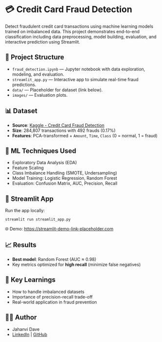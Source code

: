 # 💳 Credit Card Fraud Detection

Detect fraudulent credit card transactions using machine learning models trained on imbalanced data. This project demonstrates end-to-end classification including data preprocessing, model building, evaluation, and interactive prediction using Streamlit.

## 📂 Project Structure

- `fraud_detection.ipynb` — Jupyter notebook with data exploration, modeling, and evaluation.
- `streamlit_app.py` — Interactive app to simulate real-time fraud predictions.
- `data/` — Placeholder for dataset (link below).
- `images/` — Evaluation plots.

## 📊 Dataset

- **Source**: [Kaggle - Credit Card Fraud Detection](https://www.kaggle.com/datasets/mlg-ulb/creditcardfraud)
- **Size**: 284,807 transactions with 492 frauds (0.17%)
- **Features**: PCA-transformed + `Amount`, `Time`, `Class` (0 = normal, 1 = fraud)

## 🧠 ML Techniques Used

- Exploratory Data Analysis (EDA)
- Feature Scaling
- Class Imbalance Handling (SMOTE, Undersampling)
- Model Training: Logistic Regression, Random Forest
- Evaluation: Confusion Matrix, AUC, Precision, Recall

## 🚀 Streamlit App

Run the app locally:

```bash
streamlit run streamlit_app.py
```

🌐 Demo: https://streamlit-demo-link-placeholder.com

## 📈 Results

- **Best model**: Random Forest (AUC ≈ 0.98)
- Key metrics optimized for **high recall** (minimize false negatives)

## 📌 Key Learnings

- How to handle imbalanced datasets
- Importance of precision-recall trade-off
- Real-world application in fraud prevention

## 🧑‍💻 Author

- Jahanvi Dave  
- [LinkedIn](https://www.linkedin.com/in/jahanvi-8271a7214) | [GitHub](https://github.com/Jahanvi3008)
